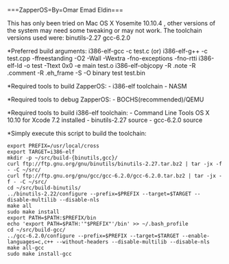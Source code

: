 ===ZapperOS=By=Omar Emad Eldin===

This has only been tried on Mac OS X Yosemite 10.10.4 , other versions of the system may need some tweaking or may not work.
The toolchain versions used were: 	binutils-2.27
									gcc-6.2.0

*Preferred build arguments:
	i386-elf-gcc -c test.c (or) i386-elf-g++ -c test.cpp -ffreestanding -O2 -Wall -Wextra -fno-exceptions -fno-rtti
	i386-elf-ld -o test -Ttext 0x0 -e main test.o
	i386-elf-objcopy -R .note -R .comment -R .eh_frame -S -O binary test test.bin

*Required tools to build ZapperOS:
	- i386-elf toolchain
	- NASM

*Required tools to debug ZapperOS:
	- BOCHS(recommended)/QEMU

*Required tools to build i386-elf toolchain:
	- Command Line Tools OS X 10.10 for Xcode 7.2		installed
	- binutils-2.27										source
	- gcc-6.2.0											source

*Simply execute this script to build the toolchain:

	export PREFIX=/usr/local/cross
	export TARGET=i386-elf
	mkdir -p ~/src/build-{binutils,gcc}/
	curl ftp://ftp.gnu.org/gnu/binutils/binutils-2.27.tar.bz2 | tar -jx -f - -C ~/src/
	curl ftp://ftp.gnu.org/gnu/gcc/gcc-6.2.0/gcc-6.2.0.tar.bz2 | tar -jx -f - -C ~/src/
	cd ~/src/build-binutils/
	../binutils-2.22/configure --prefix=$PREFIX --target=$TARGET --disable-multilib --disable-nls
	make all
	sudo make install
	export PATH=$PATH:$PREFIX/bin
	echo 'export PATH=$PATH:'"$PREFIX"'/bin' >> ~/.bash_profile
	cd ~/src/build-gcc/
	../gcc-6.2.0/configure --prefix=$PREFIX --target=$TARGET --enable-languages=c,c++ --without-headers --disable-multilib --disable-nls
	make all-gcc
	sudo make install-gcc